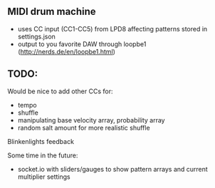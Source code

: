 MIDI drum machine
------------------
* uses CC input (CC1-CC5) from LPD8 affecting patterns stored in settings.json
* output to you favorite DAW through loopbe1 (http://nerds.de/en/loopbe1.html)

TODO:
------------------
Would be nice to add other CCs for:
* tempo
* shuffle
* manipulating base velocity array, probability array
* random salt amount for more realistic shuffle

Blinkenlights feedback

Some time in the future:
* socket.io with sliders/gauges to show pattern arrays and current multiplier settings
